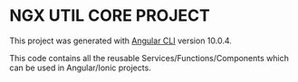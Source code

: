 # NGX UTIL CORE PROJECT

This project was generated with [Angular CLI](https://github.com/angular/angular-cli) version 10.0.4.

This code contains all the reusable Services/Functions/Components which can be used in Angular/Ionic projects.
